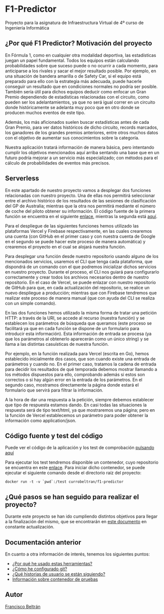 # F1-Predictor
Proyecto para la asignatura de Infraestructura Virtual de 4º curso de Ingeniería Informática

## ¿Por qué F1 Predictor? Motivación del proyecto

En Fórmula 1, como en cualquier otra modalidad deportiva, las estadísticas juegan un papel fundamental. Todos los equipos están calculando probabilidades sobre que suceso puede o no ocurrir a cada momento, para anticiparse a los rivales y sacar el mejor resultado posible. Por ejemplo, en una situación de bandera amarilla o de Safety Car, si el equipo está preparado para ello con la estrategia más adecuada, puede hacerle conseguir un resultado que en condiciones normales no podría ser posible. También sería útil para dichos equipos deducir como enfocar un Gran Premio dependiendo de estadísticas relacionadas con el circuito, como pueden ser los adelantamientos, ya que no será igual correr en un circuito donde históricamente se adelanta muy poco que en otro donde se producen muchos eventos de este tipo.

Además, los más aficionados suelen buscar estadísticas antes de cada Gran Premio, para ver datos históricos de dicho circuito, records marcados, los ganadores de los grandes premios anteriores, entre otros muchos datos con el objetivo de aumentar sus conocimientos sobre la categoría.

Nuestra aplicación tratará información de manera básica, pero intentando cumplir los objetivos mencionados aquí arriba sentando una base que en un futuro podría mejorar a un servicio más especializado; con métodos para el cálculo de probabilidades de eventos más precisos.

## Serverless

En este apartado de nuestro proyecto vamos a desplegar dos funciones relacionadas con nuestro proyecto. Una de ellas nos permitirá seleccionar entre el archivo histórico de los resultados de las sesiones de clasificación del GP de Australia; mientras que la otra nos permitirá mediante el número de coche del piloto obtener su información. El código fuente de la primera función se encuentra en el siguiente [enlace](./api/clasificacion.go), mientras la segunda está [aquí](./functions/index.js).

Para el despliegue de las siguientes funciones hemos utilizado las plataformas Vercel y Firebase respectivamente, en las cuales crearemos una cuenta (con GitHub en el primer caso y con nuestra cuenta de Google en el segundo se puede hacer este proceso de manera automática) y crearemos el proyecto en el cual se alojará nuestra función.

Para desplegar una función desde nuestro repositorio usando alguno de los mencionados servicios, usaremos el CLI que tenga cada plataforma, que dispondrá de un comando con el que podremos inicializar dichos servicios en nuestro proyecto. Durante el proceso, el CLI nos guiará para configurarlo correctamente y crear todos los archivos necesarios dentro de nuestro repositorio. En el caso de Vercel, se puede enlazar con nuestro repositorio de GitHub para que, en cada actualización del repositorio, se realice un nuevo despliegue a producción; mientras que con Firebase tendremos que realizar este proceso de manera manual (que con ayuda del CLI se realiza con un simple comando).

En las dos funciones hemos utilizado la misma forma de tratar una petición HTTP: a través de la URI, se accede al recurso (nuestra función) y se establecen los parámetros de búsqueda que queramos (este proceso se facilitará ya que en cada función se dispone de un formulario para introducir esta información). Esta información de entrada se procesa (ya que los parámetros al obtenerlo aparecerán como un único string) y se llama a las distintas casuísticas de nuestra función.

Por ejemplo, en la función realizada para Vercel (escrita en Go), hemos establecido inicialmente dos casos, que son cuando existe una entrada de parámetros y cuando no. En el primer caso, tratamos la cadena de entrada para decidir los resultados de qué temporada debemos mostrar llamando a los métodos dispuestos para ello, comprobando además si estos son correctos o si hay algún error en la entrada de los parámetros. En el segundo caso, mostramos directamente la página donde estará el formulario que servirá para filtrar la información.

A la hora de dar una respuesta a la petición, siempre debemos establecer que tipo de respuesta estamos dando. En casi todas las situaciones la respuesta será de tipo text/html, ya que mostraremos una página; pero en la función de Vercel establecemos un parámetro para poder obtener la información como application/json.

## Código fuente y test del código

Puede ver el código de la aplicación y los test de comprobación [pulsando aquí](https://github.com/currobeltran/F1-Predictor/tree/master/src/f1predictor)

Para ejecutar los test tendremos disponible un contenedor, cuyo repositorio se encuentra en este [enlace](https://hub.docker.com/r/currobeltran/f1-predictor). Para iniciar dicho contenedor, se puede ejecutar el siguiente comando desde el directorio raíz del proyecto:

```shell
docker run -t -v `pwd`:/test currobeltran/f1-predictor
```

## ¿Qué pasos se han seguido para realizar el proyecto?

Durante este proyecto se han ido cumpliendo distintos objetivos para llegar a la finalización del mismo, que se encontrarán en [este documento](./docs/pasosrealizados.md) en constante actualización.

## Documentación anterior

En cuanto a otra información de interés, tenemos los siguientes puntos:

- [¿Por qué he usado estas herramientas?](./docs/herramientas.md)
- [¿Cómo he configurado git?](./docs/configuracion.md)
- [¿Qué historias de usuario se están siguiendo?](./docs/hu.md)
- [Información sobre contenedor de pruebas](./docs/docker.md)

## Autor

[Francisco Beltrán](https://github.com/currobeltran)